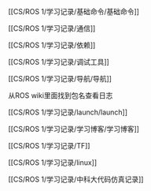 [[CS/ROS 1/学习记录/基础命令/基础命令]]

[[CS/ROS 1/学习记录/通信]]

[[CS/ROS 1/学习记录/依赖]]

[[CS/ROS 1/学习记录/调试工具]]

[[CS/ROS 1/学习记录/导航/导航]]

从ROS wiki里面找到包名查看日志

[[CS/ROS 1/学习记录/launch/launch]]

[[CS/ROS 1/学习记录/学习博客/学习博客]]

[[CS/ROS 1/学习记录/TF]]

[[CS/ROS 1/学习记录/linux]]

[[CS/ROS 1/学习记录/中科大代码仿真记录]]
